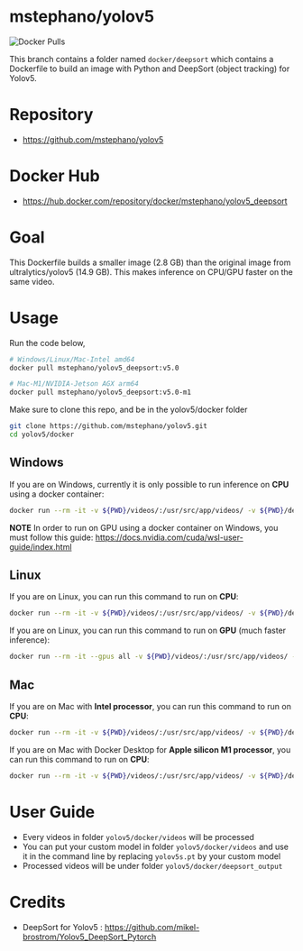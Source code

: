 # mstephano/yolov5

<img alt="Docker Pulls" src="https://img.shields.io/docker/pulls/mstephano/yolov5_deepsort">

This branch contains a folder named `docker/deepsort` which contains a Dockerfile to build an image with Python and DeepSort (object tracking) for Yolov5.

# Repository
- https://github.com/mstephano/yolov5

# Docker Hub
- https://hub.docker.com/repository/docker/mstephano/yolov5_deepsort

# Goal

This Dockerfile builds a smaller image (2.8 GB) than the original image from ultralytics/yolov5 (14.9 GB). This makes inference on CPU/GPU faster on the same video.

# Usage

Run the code below,

```bash
# Windows/Linux/Mac-Intel amd64
docker pull mstephano/yolov5_deepsort:v5.0

# Mac-M1/NVIDIA-Jetson AGX arm64
docker pull mstephano/yolov5_deepsort:v5.0-m1
```

Make sure to clone this repo, and be in the yolov5/docker folder
```bash
git clone https://github.com/mstephano/yolov5.git
cd yolov5/docker
```

## Windows
If you are on Windows, currently it is only possible to run inference on **CPU** using a docker container:
```bash
docker run --rm -it -v ${PWD}/videos/:/usr/src/app/videos/ -v ${PWD}/deepsort_output/:/usr/src/app/inference/ mstephano/yolov5_deepsort:v5.0 /bin/bash -c "python track.py --source ./videos/ --yolo_weights ./videos/yolov5s.pt --save-vid"
```
**NOTE** In order to run on GPU using a docker container on Windows, you must follow this guide: https://docs.nvidia.com/cuda/wsl-user-guide/index.html

## Linux
If you are on Linux, you can run this command to run on **CPU**:
```bash
docker run --rm -it -v ${PWD}/videos/:/usr/src/app/videos/ -v ${PWD}/deepsort_output/:/usr/src/app/inference/ mstephano/yolov5_deepsort:v5.0 /bin/bash -c "python track.py --source ./videos/ --yolo_weights ./videos/yolov5s.pt --save-vid"
```

If you are on Linux, you can run this command to run on **GPU** (much faster inference):
```bash
docker run --rm -it --gpus all -v ${PWD}/videos/:/usr/src/app/videos/ -v ${PWD}/deepsort_output/:/usr/src/app/inference/ mstephano/yolov5_deepsort:v5.0 /bin/bash -c "python track.py --source ./videos/ --yolo_weights ./videos/yolov5s.pt --save-vid"
```

## Mac
If you are on Mac with **Intel processor**, you can run this command to run on **CPU**:
```bash
docker run --rm -it -v ${PWD}/videos/:/usr/src/app/videos/ -v ${PWD}/deepsort_output/:/usr/src/app/inference/ mstephano/yolov5_deepsort:v5.0 /bin/bash -c "python track.py --source ./videos/ --yolo_weights ./videos/yolov5s.pt --save-vid"
```

If you are on Mac with Docker Desktop for **Apple silicon M1 processor**, you can run this command to run on **CPU**:
```bash
docker run --rm -it -v ${PWD}/videos/:/usr/src/app/videos/ -v ${PWD}/deepsort_output/:/usr/src/app/inference/ mstephano/yolov5_deepsort:v5.0-m1 /bin/bash -c "python track.py --source ./videos/ --yolo_weights ./videos/yolov5s.pt --save-vid"
```

# User Guide
- Every videos in folder `yolov5/docker/videos` will be processed
- You can put your custom model in folder `yolov5/docker/videos` and use it in the command line by replacing `yolov5s.pt` by your custom model
- Processed videos will be under folder `yolov5/docker/deepsort_output`

# Credits
- DeepSort for Yolov5 : https://github.com/mikel-brostrom/Yolov5_DeepSort_Pytorch
